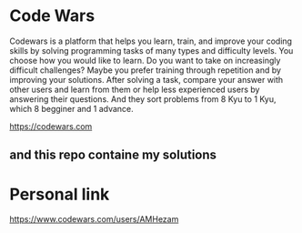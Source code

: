 # Code Wars
Codewars is a platform that helps you learn, train, and improve your coding skills by solving programming tasks of many types and difficulty levels. You choose how you would like to learn. Do you want to take on increasingly difficult challenges? Maybe you prefer training through repetition and by improving your solutions. After solving a task, compare your answer with other users and learn from them or help less experienced users by answering their questions. And they sort problems from 8 Kyu to 1 Kyu, which 8 begginer and 1 advance. 

https://codewars.com

## and this repo containe my solutions 

# Personal link
https://www.codewars.com/users/AMHezam
